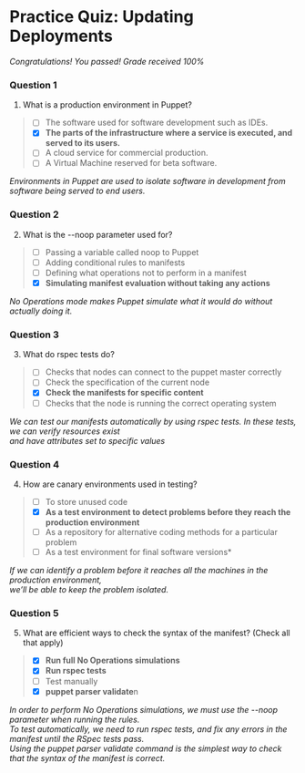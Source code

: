 # Practice Quiz:  Updating Deployments

*Congratulations! You passed! Grade received 100%*

### Question 1

1. What is a production environment in Puppet?

> - [ ] The software used for software development such as IDEs.
> - [x] **The parts of the infrastructure where a service is executed, and served to its users.**
> - [ ] A cloud service for commercial production.
> - [ ] A Virtual Machine reserved for beta software.

*Environments in Puppet are used to isolate software in development from software being served to end users.*

### Question 2

2. What is the --noop parameter used for?

> - [ ] Passing a variable called noop to Puppet
> - [ ] Adding conditional rules to manifests
> - [ ] Defining what operations not to perform in a manifest
> - [x] **Simulating manifest evaluation without taking any actions**

*No Operations mode makes Puppet simulate what it would do without actually doing it.*

### Question 3

3. What do rspec tests do?

> - [ ] Checks that nodes can connect to the puppet master correctly
> - [ ] Check the specification of the current node
> - [x] **Check the manifests for specific content**
> - [ ] Checks that the node is running the correct operating system

*We can test our manifests automatically by using rspec tests. In these tests, we can verify resources exist*\
*and have attributes set to specific values*

### Question 4

4. How are canary environments used in testing?

> - [ ] To store unused code
> - [x] **As a test environment to detect problems before they reach the production environment**
> - [ ] As a repository for alternative coding methods for a particular problem
> - [ ] As a test environment for final software versions*

*If we can identify a problem before it reaches all the machines in the production environment,*\
*we’ll be able to keep the problem isolated.*

### Question 5

5. What are efficient ways to check the syntax of the manifest? (Check all that apply)

> - [x] **Run full No Operations simulations**
> - [x] **Run rspec tests**
> - [ ] Test manually
> - [x] **puppet parser validate**n

*In order to perform No Operations simulations, we must use the --noop parameter when running the rules.*\
*To test automatically, we need to run rspec tests, and fix any errors in the manifest until the RSpec tests pass.*\
*Using the puppet parser validate command is the simplest way to check that the syntax of the manifest is correct.*